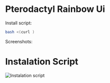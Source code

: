 # Pterodactyl Rainbow Ui

Install script:
```sh
bash <(curl )
```

Screenshots:


# Instalation Script
![Instalation script](https://telegra.ph/file/069a4bfb4302a0b883542.jpg "Instalation script")
